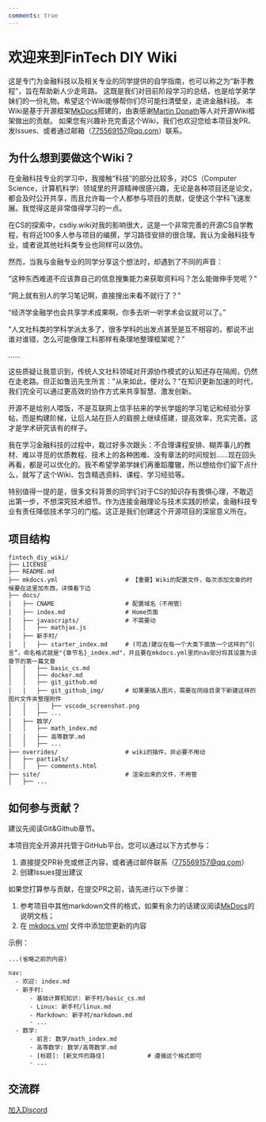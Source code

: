 ```yaml
---
comments: true
---
```

# 欢迎来到FinTech DIY Wiki

这是专门为金融科技以及相关专业的同学提供的自学指南，也可以称之为“新手教程”，旨在帮助新人少走弯路。
这既是我们对目前阶段学习的总结，也是给学弟学妹们的一份礼物。希望这个Wiki能够帮你们尽可能扫清壁垒，走进金融科技。
本Wiki是基于开源框架[MkDocs](https://www.mkdocs.org)搭建的，由衷感谢[Martin Donath](https://github.com/squidfunk)等人对开源Wiki框架做出的贡献。
如果您有兴趣补充完善这个Wiki，我们也欢迎您给本项目发PR、发Issues、或者通过邮箱（775569157@qq.com）联系。

## 为什么想到要做这个Wiki？

在金融科技专业的学习中，我接触“科技”的部分比较多，对CS（Computer Science，计算机科学）领域里的开源精神很感兴趣，无论是各种项目还是论文，都会及时公开共享，而且允许每一个人都参与项目的贡献，促使这个学科飞速发展。我觉得这是非常值得学习的一点。

在CS的探索中，csdiy.wiki对我的影响很大，这是一个非常完善的开源CS自学教程，有将近100多人参与项目的编撰，学习路径安排的很合理。我认为金融科技专业，或者说其他社科类专业也同样可以效仿。

然而，当我与金融专业的同学分享这个想法时，却遇到了不同的声音：

“这种东西难道不应该靠自己的信息搜集能力来获取资料吗？怎么能做伸手党呢？”

“网上就有别人的学习笔记啊，直接搜出来看不就行了？”

“经济学金融学也会共享学术成果啊，你多去听一听学术会议就可以了。”

“人文社科类的学科学派太多了，很多学科的出发点甚至是互不相容的，都说不出谁对谁错，怎么可能像理工科那样有条理地整理框架呢？”

……

这些质疑让我意识到，传统人文社科领域对开源协作模式的认知还存在隔阂，仍然在走老路。但正如鲁迅先生所言："从来如此，便对么？"在知识更新加速的时代，我们完全可以通过更高效的协作方式来共享智慧、激发创新。

开源不是给别人喂饭，不是互联网上信手拈来的学长学姐的学习笔记和经验分享帖，而是构建阶梯，让后人站在巨人的肩膀上继续搭建，提高效率，充实完善。这才是学术研究该有的样子。

我在学习金融科技的过程中，栽过好多次跟头：不合理课程安排、糊弄事儿的教材、难以寻觅的优质教程、技术上的各种困难、没有章法的时间规划……现在回头再看，都是可以优化的。我不希望学弟学妹们再重蹈覆辙，所以想给你们留下点什么，就写了这个Wiki、包含精选资料、课程、学习经验等。

特别值得一提的是，很多文科背景的同学们对于CS的知识存有畏惧心理，不敢迈出第一步，不想深究技术细节。作为连接金融理论与技术实践的桥梁，金融科技专业有责任降低技术学习的门槛。这正是我们创建这个开源项目的深层意义所在。

## 项目结构

```
fintech_diy_wiki/
├── LICENSE
├── README.md
├── mkdocs.yml                   # 【重要】Wiki的配置文件，每次添加文章的时候要在这里加东西，详情看下边
├── docs/
│   ├── CNAME                    # 配置域名（不用管）
│   ├── index.md                 # Home页面
│   ├── javascripts/             # 不需要动
│   │   ├── mathjax.js
│   ├── 新手村/
│   │   ├── starter_index.md     # (可选)建议在每一个大类下面放一个这样的“引言”，命名格式就是"{章节名}_index.md"，并且要在mkdocs.yml里的nav部分将其设置为该章节的第一篇文章
│   │   ├── basic_cs.md
│   │   ├── docker.md
│   │   ├── git_github.md
│   │   ├── git_github_img/      # 如果要插入图片，需要在同级目录下新建这样的图片文件夹整理附件
│   │   │   ├── vscode_screenshot.png
│   │   ├── ...
│   ├── 数学/
│   │   ├── math_index.md
│   │   ├── 高等数学.md
│   │   ├── ...
├── overrides/                   # wiki的插件，非必要不用动
│   ├── partials/
│   │   ├── comments.html
├── site/                        # 渲染出来的文件，不用管
│   ├── ...
```

## 如何参与贡献？

建议先阅读Git&Github章节。

本项目完全开源并托管于GitHub平台。您可以通过以下方式参与：

1. 直接提交PR补充或修正内容，或者通过邮件联系（775569157@qq.com）
2. 创建Issues提出建议

如果您打算参与贡献，在提交PR之前，请先进行以下步骤：

1. 参考项目中其他markdown文件的格式，如果有余力的话建议阅读[MkDocs](https://www.mkdocs.org)的说明文档；
2. 在 [mkdocs.yml](https://github.com/PKUFlyingPig/cs-self-learning/blob/master/mkdocs.yml) 文件中添加您更新的内容

示例：

```
...(省略之前的内容)

nav:
  - 欢迎: index.md
  - 新手村:
      - 基础计算机知识: 新手村/basic_cs.md
      - Linux: 新手村/linux.md
      - Markdown: 新手村/markdown.md
      - ...
  - 数学:
      - 前言: 数学/math_index.md
      - 高等数学: 数学/高等数学.md
      - [标题]: [新文件的路径]            # 遵循这个格式即可
      - ...
```

## 交流群

[加入Discord](https://discord.gg/ZQE83NNq)